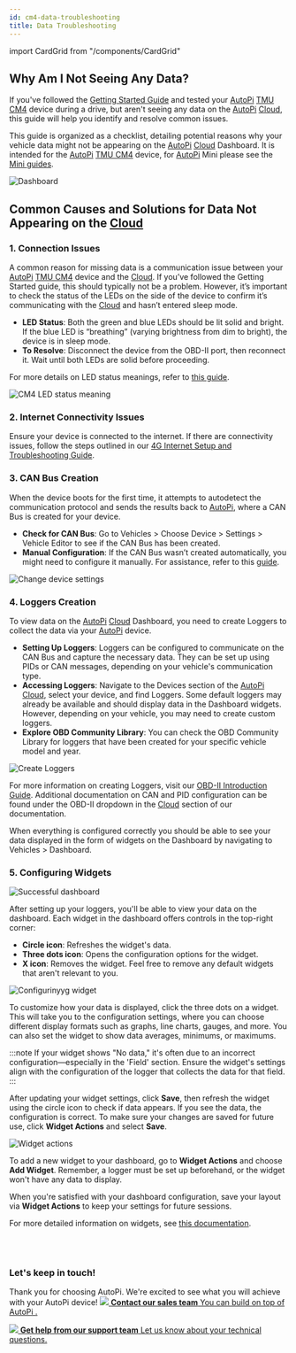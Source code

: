 ```yaml
---
id: cm4-data-troubleshooting
title: Data Troubleshooting
---
```

import CardGrid from "/components/CardGrid"

## Why Am I Not Seeing Any Data? 

If you've followed the [Getting Started Guide](/getting_started/autopi_tmu_cm4/index.md)
and tested your [AutoPi](https://www.autopi.io) [TMU CM4](https://www.autopi.io/hardware/autopi-tmu-cm4) device during a drive, but aren't seeing any data
on the [AutoPi](https://www.autopi.io) [Cloud](https://www.autopi.io/software-platform/cloud-management), this guide will help you identify and resolve common issues. 

This guide is organized as a checklist, detailing potential reasons why your vehicle
data might not be appearing on the [AutoPi](https://www.autopi.io) [Cloud](https://www.autopi.io/software-platform/cloud-management) Dashboard. It is intended for the
[AutoPi](https://www.autopi.io) [TMU CM4](https://www.autopi.io/hardware/autopi-tmu-cm4) device, for [AutoPi](https://www.autopi.io) Mini please see the [Mini guides](/getting_started/autopi_mini/index.md).  

![Dashboard](/img/getting_started/autopi_tmu_cm4/data_troubleshooting/no_data_dashboard.png)

## Common Causes and Solutions for Data Not Appearing on the [Cloud](https://www.autopi.io/software-platform/cloud-management)  

### 1. Connection Issues 

A common reason for missing data is a communication issue between your [AutoPi](https://www.autopi.io) [TMU CM4](https://www.autopi.io/hardware/autopi-tmu-cm4) 
device and the [Cloud](https://www.autopi.io/software-platform/cloud-management). If you’ve followed the Getting Started guide, this should 
typically not be a problem. However, it’s important to check the status of the 
LEDs on the side of the device to confirm it’s communicating with the [Cloud](https://www.autopi.io/software-platform/cloud-management) and hasn’t entered sleep mode. 

- **LED Status**: Both the green and blue LEDs should be lit solid and bright. 
    If the blue LED is “breathing” (varying brightness from dim to bright), 
    the device is in sleep mode. 
- **To Resolve**: Disconnect the device from the OBD-II port, then reconnect it.
    Wait until both LEDs are solid before proceeding.

For more details on LED status meanings, refer to [this guide](/core/power_management/#status-leds).

![CM4 LED status meaning](/img/getting_started/autopi_tmu_cm4/data_troubleshooting/cm4_light_placements_01.png)

### 2. Internet Connectivity Issues 

Ensure your device is connected to the internet. If there are connectivity issues,
follow the steps outlined in our [4G Internet Setup and Troubleshooting Guide](/getting_started/autopi_tmu_cm4/4g-internet-setup-troubleshooting).

### 3. CAN Bus Creation 

When the device boots for the first time, it attempts to autodetect the 
communication protocol and sends the results back to [AutoPi](https://www.autopi.io), where a CAN Bus is 
created for your device.

- **Check for CAN Bus**: Go to Vehicles > Choose Device > Settings > Vehicle Editor 
    to see if the CAN Bus has been created.
- **Manual Configuration**: If the CAN Bus wasn’t created automatically, you might 
    need to configure it manually. For assistance, refer to this [guide](/cloud/obd-ii/can-bus-configuration).

![Change device settings](/img/getting_started/autopi_tmu_cm4/data_troubleshooting/device_settings.png)

### 4. Loggers Creation

To view data on the [AutoPi](https://www.autopi.io) [Cloud](https://www.autopi.io/software-platform/cloud-management) Dashboard, you need to create Loggers to collect
the data via your [AutoPi](https://www.autopi.io) device. 

- **Setting Up Loggers**: Loggers can be configured to communicate on the CAN Bus
    and capture the necessary data. They can be set up using PIDs or CAN messages,
    depending on your vehicle's communication type. 
- **Accessing Loggers**: Navigate to the Devices section of the [AutoPi](https://www.autopi.io) [Cloud](https://www.autopi.io/software-platform/cloud-management), 
    select your device, and find Loggers. Some default loggers may already be 
    available and should display data in the Dashboard widgets. However, 
    depending on your vehicle, you may need to create custom loggers. 
- **Explore OBD Community Library**: You can check the OBD Community Library for
    loggers that have been created for your specific vehicle model and year. 

![Create Loggers](/img/getting_started/autopi_tmu_cm4/data_troubleshooting/loggers.png)

For more information on creating Loggers, visit our [OBD-II Introduction Guide](/cloud/obd-ii/). 
Additional documentation on CAN and PID configuration can be found under the 
OBD-II dropdown in the [Cloud](https://www.autopi.io/software-platform/cloud-management) section of our documentation. 

When everything is configured correctly you should be able to see your data 
displayed in the form of widgets on the Dashboard by navigating to Vehicles > Dashboard.

### 5. Configuring Widgets

![Successful dashboard](/img/getting_started/autopi_tmu_cm4/data_troubleshooting/successful_data_dashboard.png)

After setting up your loggers, you'll be able to view your data on the dashboard.
Each widget in the dashboard offers controls in the top-right corner: 

- **Circle icon**: Refreshes the widget's data. 
- **Three dots icon**: Opens the configuration options for the widget. 
- **X icon**: Removes the widget. Feel free to remove any default widgets that aren't relevant to you.

![Configurinyyg widget](/img/getting_started/autopi_tmu_cm4/data_troubleshooting/configuration_widget.png)

To customize how your data is displayed, click the three dots on a widget. 
This will take you to the configuration settings, where you can choose different 
display formats such as graphs, line charts, gauges, and more. You can also set 
the widget to show data averages, minimums, or maximums. 

:::note
If your widget shows "No data," it's often due to an incorrect configuration—especially 
in the 'Field' section. Ensure the widget's settings align with the configuration
of the logger that collects the data for that field. 
:::

After updating your widget settings, click **Save**, then refresh the widget using 
the circle icon to check if data appears. If you see the data, the configuration 
is correct. To make sure your changes are saved for future use, click 
**Widget Actions** and select **Save**.

![Widget actions](/img/getting_started/autopi_tmu_cm4/data_troubleshooting/widget_action.png)

To add a new widget to your dashboard, go to **Widget Actions** and choose 
**Add Widget**. Remember, a logger must be set up beforehand, or the widget 
won't have any data to display. 

When you're satisfied with your dashboard configuration, save your layout via 
**Widget Actions** to keep your settings for future sessions. 

For more detailed information on widgets, see [this documentation](/cloud/device_management/dashboard/adding-a-new-widget-from-scratch).

<br>
</br>

### Let's keep in touch!
Thank you for choosing AutoPi. We're excited to see what you will achieve with your AutoPi device! 
<CardGrid home>
[![](/img/shared/favicon.ico) **Contact our sales team** You can build on top of AutoPi .](https://www.autopi.io/contact/)

[![](/img/shared/support_icon.png) **Get help from our support team** Let us know about your technical questions.](https://www.autopi.io/support/)

</CardGrid>